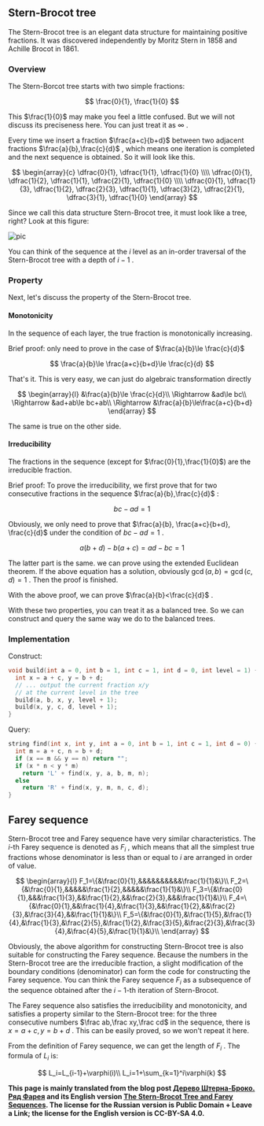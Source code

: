 ## Stern-Brocot tree

The Stern-Brocot tree is an elegant data structure for maintaining positive fractions. It was discovered independently by Moritz Stern in 1858 and Achille Brocot in 1861.

### Overview

The Stern-Borcot tree starts with two simple fractions:

$$
\frac{0}{1}, \frac{1}{0}
$$

This $\frac{1}{0}$ may make you feel a little confused. But we will not discuss its preciseness here. You can just treat it as $\infty$ .

Every time we insert a fraction $\frac{a+c}{b+d}$ between two adjacent fractions $\frac{a}{b},\frac{c}{d}$ , which means one iteration is completed and the next sequence is obtained. So it will look like this.

$$
\begin{array}{c}
\dfrac{0}{1}, \dfrac{1}{1}, \dfrac{1}{0} \\\\
\dfrac{0}{1}, \dfrac{1}{2}, \dfrac{1}{1}, \dfrac{2}{1}, \dfrac{1}{0} \\\\
\dfrac{0}{1}, \dfrac{1}{3}, \dfrac{1}{2}, \dfrac{2}{3}, \dfrac{1}{1}, \dfrac{3}{2}, \dfrac{2}{1}, \dfrac{3}{1}, \dfrac{1}{0}
\end{array}
$$

Since we call this data structure Stern-Brocot tree, it must look like a tree, right? Look at this figure:

![pic](./images/stern-brocot1.png)

You can think of the sequence at the $i$ level as an in-order traversal of the Stern-Brocot tree with a depth of $i-1$ .

### Property

Next, let's discuss the property of the Stern-Brocot tree.

#### Monotonicity

In the sequence of each layer, the true fraction is monotonically increasing.

Brief proof: only need to prove in the case of $\frac{a}{b}\le \frac{c}{d}$

$$
\frac{a}{b}\le \frac{a+c}{b+d}\le \frac{c}{d}
$$

That's it. This is very easy, we can just do algebraic transformation directly

$$
\begin{array}{l}
&\frac{a}{b}\le \frac{c}{d}\\
\Rightarrow &ad\le bc\\
\Rightarrow &ad+ab\le bc+ab\\
\Rightarrow &\frac{a}{b}\le\frac{a+c}{b+d}
\end{array}
$$

The same is true on the other side.

#### Irreducibility

The fractions in the sequence (except for $\frac{0}{1},\frac{1}{0}$) are the irreducible fraction.

Brief proof: To prove the irreducibility, we first prove that for two consecutive fractions in the sequence $\frac{a}{b},\frac{c}{d}$ :

$$
bc-ad=1
$$

Obviously, we only need to prove that $\frac{a}{b}, \frac{a+c}{b+d}, \frac{c}{d}$ under the condition of $bc-ad=1$ .

$$
a(b+d)-b(a+c)=ad-bc=1
$$

The latter part is the same. we can prove using the extended Euclidean theorem. If the above equation has a solution, obviously $\gcd(a,b)=\gcd(c,d)=1$ . Then the proof is finished.

With the above proof, we can prove $\frac{a}{b}<\frac{c}{d}$ .

With these two properties, you can treat it as a balanced tree. So we can construct and query the same way we do to the balanced trees.

### Implementation

Construct:

```cpp
void build(int a = 0, int b = 1, int c = 1, int d = 0, int level = 1) {
  int x = a + c, y = b + d;
  // ... output the current fraction x/y
  // at the current level in the tree
  build(a, b, x, y, level + 1);
  build(x, y, c, d, level + 1);
}
```

Query:

```cpp
string find(int x, int y, int a = 0, int b = 1, int c = 1, int d = 0) {
  int m = a + c, n = b + d;
  if (x == m && y == n) return "";
  if (x * n < y * m)
    return 'L' + find(x, y, a, b, m, n);
  else
    return 'R' + find(x, y, m, n, c, d);
}
```

## Farey sequence

Stern-Brocot tree and Farey sequence have very similar characteristics. The $i$-th Farey sequence is denoted as $F_i$ , which means that all the simplest true fractions whose denominator is less than or equal to $i$ are arranged in order of value.

$$
\begin{array}{l}
F_1=\{&\frac{0}{1},&&&&&&&&&&\frac{1}{1}&\}\\
F_2=\{&\frac{0}{1},&&&&&\frac{1}{2},&&&&&\frac{1}{1}&\}\\
F_3=\{&\frac{0}{1},&&&\frac{1}{3},&&\frac{1}{2},&&\frac{2}{3},&&&\frac{1}{1}&\}\\
F_4=\{&\frac{0}{1},&&\frac{1}{4},&\frac{1}{3},&&\frac{1}{2},&&\frac{2}{3},&\frac{3}{4},&&\frac{1}{1}&\}\\
F_5=\{&\frac{0}{1},&\frac{1}{5},&\frac{1}{4},&\frac{1}{3},&\frac{2}{5},&\frac{1}{2},&\frac{3}{5},&\frac{2}{3},&\frac{3}{4},&\frac{4}{5},&\frac{1}{1}&\}\\
\end{array}
$$

Obviously, the above algorithm for constructing Stern-Brocot tree is also suitable for constructing the Farey sequence. Because the numbers in the Stern-Brocot tree are the irreducible fraction, a slight modification of the boundary conditions (denominator) can form the code for constructing the Farey sequence. You can think the Farey sequence $F_i$ as a subsequence of the sequence obtained after the $i-1$-th iteration of Stern-Brocot.

The Farey sequence also satisfies the irreducibility and monotonicity, and satisfies a property similar to the Stern-Brocot tree: for the three consecutive numbers $\frac ab,\frac xy,\frac cd$ in the sequence, there is $x=a +c,y=b+d$ . This can be easily proved, so we won't repeat it here.

From the definition of Farey sequence, we can get the length of $F_i$ . The formula of $L_i$ is:

$$
L_i=L_{i-1}+\varphi(i)\\
L_i=1+\sum_{k=1}^i\varphi(k)
$$

 **This page is mainly translated from the blog post [Дерево Штерна-Броко. Ряд Фарея](http://e-maxx.ru/algo/stern_brocot_farey) and its English version [The Stern-Brocot Tree and Farey Sequences](https://cp-algorithms.com/others/stern_brocot_tree_farey_sequences.html). The license for the Russian version is Public Domain + Leave a Link; the license for the English version is CC-BY-SA 4.0.**